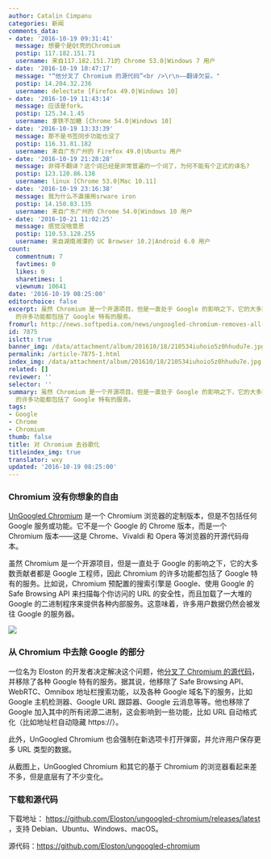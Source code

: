 ```yaml
---
author: Catalin Cimpanu
categories: 新闻
comments_data:
- date: '2016-10-19 09:31:41'
  message: 想要个是Qt壳的Chromium
  postip: 117.182.151.71
  username: 来自117.182.151.71的 Chrome 53.0|Windows 7 用户
- date: '2016-10-19 10:47:17'
  message: "“他分叉了 Chromium 的源代码”<br />\r\n——翻译欠妥。"
  postip: 14.204.32.236
  username: delectate [Firefox 49.0|Windows 10]
- date: '2016-10-19 11:43:14'
  message: 应该是fork。
  postip: 125.34.1.45
  username: 拿铁不加糖 [Chrome 54.0|Windows 10]
- date: '2016-10-19 13:33:39'
  message: 那不是书签同步功能也没了
  postip: 116.31.81.182
  username: 来自广东广州的 Firefox 49.0|Ubuntu 用户
- date: '2016-10-19 21:28:28'
  message: 非得不翻译？这个词已经是非常普遍的一个词了，为何不能有个正式的译名?
  postip: 123.120.86.138
  username: linux [Chrome 53.0|Mac 10.11]
- date: '2016-10-19 23:16:38'
  message: 我为什么不直接用srware iron
  postip: 14.150.83.135
  username: 来自广东广州的 Chrome 54.0|Windows 10 用户
- date: '2016-10-21 11:02:25'
  message: 感觉没啥意思
  postip: 110.53.128.255
  username: 来自湖南湘潭的 UC Browser 10.2|Android 6.0 用户
count:
  commentnum: 7
  favtimes: 0
  likes: 0
  sharetimes: 1
  viewnum: 10641
date: '2016-10-19 08:25:00'
editorchoice: false
excerpt: 虽然 Chromium 是一个开源项目，但是一直处于 Google 的影响之下，它的大多数贡献者都是 Google 工程师，因此 Chromium
  的许多功能都包括了 Google 特有的服务。
fromurl: http://news.softpedia.com/news/ungoogled-chromium-removes-all-the-googley-parts-from-chromium-509343.shtml
id: 7875
islctt: true
banner_img: /data/attachment/album/201610/18/210534iuhoio5z0hhudu7e.jpg
permalink: /article-7875-1.html
index_img: /data/attachment/album/201610/18/210534iuhoio5z0hhudu7e.jpg.thumb.jpg
related: []
reviewer: ''
selector: ''
summary: 虽然 Chromium 是一个开源项目，但是一直处于 Google 的影响之下，它的大多数贡献者都是 Google 工程师，因此 Chromium
  的许多功能都包括了 Google 特有的服务。
tags:
- Google
- Chrome
- Chromium
thumb: false
title: 对 Chromium 去谷歌化
titleindex_img: true
translator: wxy
updated: '2016-10-19 08:25:00'
---
```


### Chromium 没有你想象的自由


[UnGoogled Chromium](https://github.com/Eloston/ungoogled-chromium) 是一个 Chromium 浏览器的定制版本，但是不包括任何 Google 服务或功能。它不是一个 Google 的 Chrome 版本，而是一个 Chromium 版本——这是 Chrome、Vivaldi 和 Opera 等浏览器的开源代码母本。


虽然 Chromium 是一个开源项目，但是一直处于 Google 的影响之下，它的大多数贡献者都是 Google 工程师，因此 Chromium 的许多功能都包括了 Google 特有的服务。比如说，Chromium 预配置的搜索引擎是 Google、使用 Google 的 Safe Browsing API 来扫描每个你访问的 URL 的安全性，而且加载了一大堆的 Google 的二进制程序来提供各种内部服务。这意味着，许多用户数据仍然会被发往 Google 的服务器。


![](/data/attachment/album/201610/18/210534iuhoio5z0hhudu7e.jpg)


### 从 Chromium 中去除 Google 的部分


一位名为 Eloston 的开发者决定解决这个问题，他[分叉了 Chromium 的源代码](https://github.com/Eloston/ungoogled-chromium)，并移除了各种 Google 特有的服务。据其说，他移除了 Safe Browsing API、WebRTC、Omnibox 地址栏搜索功能，以及各种 Google 域名下的服务，比如 Google 主机检测器、Google URL 跟踪器、Google 云消息等等。他也移除了 Google 加入其中的所有闭源二进制，这会影响到一些功能，比如 URL 自动格式化（比如地址栏自动隐藏 https://）。


此外，UnGoogled Chromium 也会强制在新选项卡打开弹窗，并允许用户保存更多 URL 类型的数据。


从截图上，UnGoogled Chromium 和其它的基于 Chromium 的浏览器看起来差不多，但是底层有了不少变化。


### 下载和源代码


下载地址： <https://github.com/Eloston/ungoogled-chromium/releases/latest> ，支持 Debian、Ubuntu、Windows、macOS。


源代码：<https://github.com/Eloston/ungoogled-chromium>